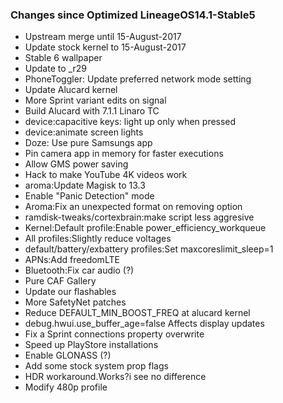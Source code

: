 ### Changes since Optimized LineageOS14.1-Stable5

* Upstream merge until 15-August-2017 
* Update stock kernel to 15-August-2017 
* Stable 6 wallpaper 
* Update to _r29 
* PhoneToggler: Update preferred network mode setting 
* Update Alucard kernel 
* More Sprint variant edits on signal 
* Build Alucard with 7.1.1 Linaro TC 
* device:capacitive keys: light up only when pressed 
* device:animate screen lights 
* Doze: Use pure Samsungs app 
* Pin camera app in memory for faster executions 
* Allow GMS power saving 
* Hack to make YouTube 4K videos work 
* aroma:Update Magisk to 13.3 
* Enable "Panic Detection" mode 
* Aroma:Fix an unexpected format on removing option 
* ramdisk-tweaks/cortexbrain:make script less aggresive 
* Kernel:Default profile:Enable power_efficiency_workqueue 
* All profiles:Slightly reduce voltages 
* default/battery/exbattery profiles:Set maxcoreslimit_sleep=1 
* APNs:Add freedomLTE 
* Bluetooth:Fix car audio (?) 
* Pure CAF Gallery 
* Update our flashables 
* More SafetyNet patches 
* Reduce DEFAULT_MIN_BOOST_FREQ at alucard kernel 
* debug.hwui.use_buffer_age=false Affects display updates 
* Fix a Sprint connections property overwrite 
* Speed up PlayStore installations 
* Enable GLONASS (?)  
* Add some stock system prop flags 
* HDR workaround.Works?i see no difference
* Modify 480p profile
